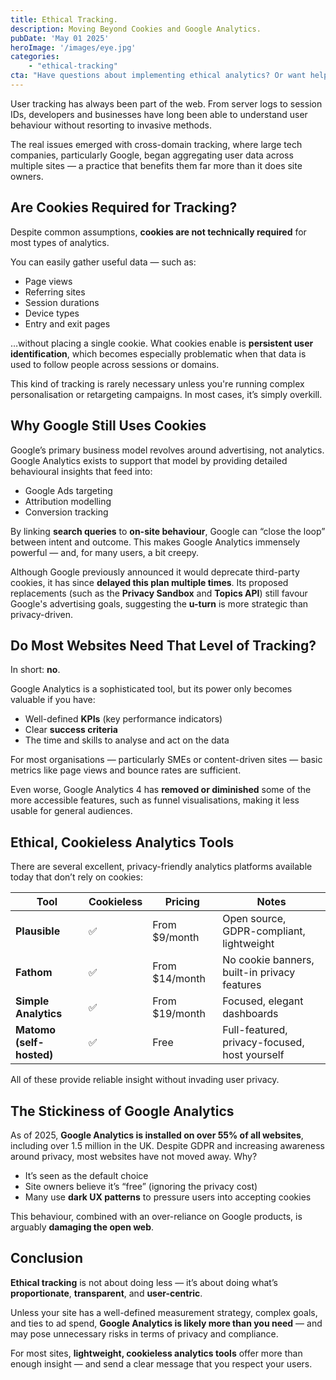 ```yaml
---
title: Ethical Tracking. 
description: Moving Beyond Cookies and Google Analytics.
pubDate: 'May 01 2025'
heroImage: '/images/eye.jpg'
categories: 
    - "ethical-tracking"
cta: "Have questions about implementing ethical analytics? Or want help migrating away from Google?"
---
```

User tracking has always been part of the web. From server logs to session IDs, developers and businesses have long been able to understand user behaviour without resorting to invasive methods. 

The real issues emerged with cross-domain tracking, where large tech companies, particularly Google, began aggregating user data across multiple sites — a practice that benefits them far more than it does site owners.

## Are Cookies Required for Tracking?

Despite common assumptions, **cookies are not technically required** for most types of analytics.

You can easily gather useful data — such as:

- Page views
- Referring sites
- Session durations
- Device types
- Entry and exit pages

…without placing a single cookie. What cookies enable is **persistent user identification**, which becomes especially problematic when that data is used to follow people across sessions or domains.

This kind of tracking is rarely necessary unless you're running complex personalisation or retargeting campaigns. In most cases, it’s simply overkill.

## Why Google Still Uses Cookies

Google’s primary business model revolves around advertising, not analytics. Google Analytics exists to support that model by providing detailed behavioural insights that feed into:

- Google Ads targeting
- Attribution modelling
- Conversion tracking

By linking **search queries** to **on-site behaviour**, Google can “close the loop” between intent and outcome. This makes Google Analytics immensely powerful — and, for many users, a bit creepy.

Although Google previously announced it would deprecate third-party cookies, it has since **delayed this plan multiple times**. Its proposed replacements (such as the **Privacy Sandbox** and **Topics API**) still favour Google's advertising goals, suggesting the **u-turn** is more strategic than privacy-driven.

## Do Most Websites Need That Level of Tracking?

In short: **no**.

Google Analytics is a sophisticated tool, but its power only becomes valuable if you have:

- Well-defined **KPIs** (key performance indicators)
- Clear **success criteria**
- The time and skills to analyse and act on the data

For most organisations — particularly SMEs or content-driven sites — basic metrics like page views and bounce rates are sufficient.

Even worse, Google Analytics 4 has **removed or diminished** some of the more accessible features, such as funnel visualisations, making it less usable for general audiences.

## Ethical, Cookieless Analytics Tools

There are several excellent, privacy-friendly analytics platforms available today that don’t rely on cookies:

<div class="u-scroller">

| Tool               | Cookieless | Pricing       | Notes                                           |
|--------------------|------------|---------------|--------------------------------------------------|
| **Plausible**      | ✅         | From $9/month | Open source, GDPR-compliant, lightweight        |
| **Fathom**         | ✅         | From $14/month| No cookie banners, built-in privacy features    |
| **Simple Analytics**| ✅        | From $19/month| Focused, elegant dashboards                     |
| **Matomo (self-hosted)** | ✅ | Free          | Full-featured, privacy-focused, host yourself   |

</div>

All of these provide reliable insight without invading user privacy.

## The Stickiness of Google Analytics

As of 2025, **Google Analytics is installed on over 55% of all websites**, including over 1.5 million in the UK. Despite GDPR and increasing awareness around privacy, most websites have not moved away. Why?

- It’s seen as the default choice
- Site owners believe it’s “free” (ignoring the privacy cost)
- Many use **dark UX patterns** to pressure users into accepting cookies

This behaviour, combined with an over-reliance on Google products, is arguably **damaging the open web**.

## Conclusion

**Ethical tracking** is not about doing less — it’s about doing what’s **proportionate**, **transparent**, and **user-centric**.

Unless your site has a well-defined measurement strategy, complex goals, and ties to ad spend, **Google Analytics is likely more than you need** — and may pose unnecessary risks in terms of privacy and compliance.

For most sites, **lightweight, cookieless analytics tools** offer more than enough insight — and send a clear message that you respect your users.